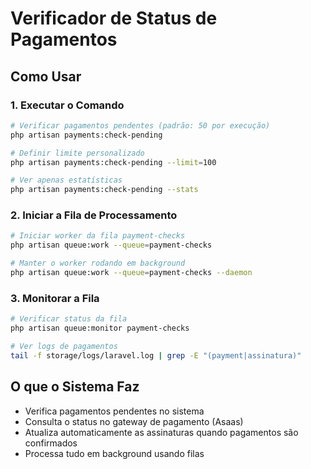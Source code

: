 # Verificador de Status de Pagamentos

## Como Usar

### 1. Executar o Comando

```bash
# Verificar pagamentos pendentes (padrão: 50 por execução)
php artisan payments:check-pending

# Definir limite personalizado
php artisan payments:check-pending --limit=100

# Ver apenas estatísticas
php artisan payments:check-pending --stats
```

### 2. Iniciar a Fila de Processamento

```bash
# Iniciar worker da fila payment-checks
php artisan queue:work --queue=payment-checks

# Manter o worker rodando em background
php artisan queue:work --queue=payment-checks --daemon
```

### 3. Monitorar a Fila

```bash
# Verificar status da fila
php artisan queue:monitor payment-checks

# Ver logs de pagamentos
tail -f storage/logs/laravel.log | grep -E "(payment|assinatura)"
```

## O que o Sistema Faz

- Verifica pagamentos pendentes no sistema
- Consulta o status no gateway de pagamento (Asaas)
- Atualiza automaticamente as assinaturas quando pagamentos são confirmados
- Processa tudo em background usando filas
